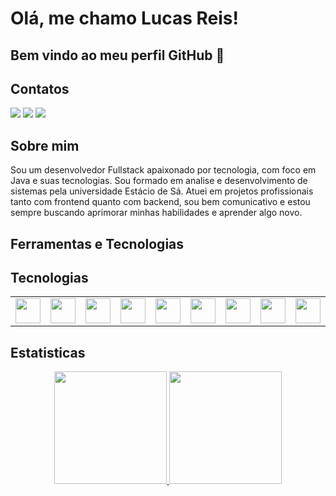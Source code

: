 # Olá, me chamo Lucas Reis! 
## Bem vindo ao meu perfil GitHub 👋

## Contatos

<div>
<a href="https://instagram.com/llusca1" target="_blank"><img loading="lazy" src="https://img.shields.io/badge/-Instagram-%23E4405F?style=for-the-badge&logo=instagram&logoColor=white" target="_blank"></a>
<a href = "mailto:contato@lreis091@gmail.com"><img loading="lazy" src="https://img.shields.io/badge/Gmail-D14836?style=for-the-badge&logo=gmail&logoColor=white" target="_blank"></a>
<a href="https://www.linkedin.com/in/llsreis" target="_blank"><img loading="lazy" src="https://img.shields.io/badge/-LinkedIn-%230077B5?style=for-the-badge&logo=linkedin&logoColor=white" target="_blank"></a>   
</div>

## Sobre mim

Sou um desenvolvedor Fullstack apaixonado por tecnologia, com foco em Java e suas tecnologias. Sou formado em analise e desenvolvimento de sistemas pela universidade Estácio de Sá. Atuei em projetos profissionais tanto com frontend quanto com backend, sou bem comunicativo e estou sempre buscando aprimorar minhas habilidades e aprender algo novo.
<!--
**LLReis/LLReis** is a ✨ _special_ ✨ repository because its `README.md` (this file) appears on your GitHub profile.

Here are some ideas to get you started:

- 🔭 I’m currently working on ...
- 🌱 I’m currently learning ...
- 👯 I’m looking to collaborate on ...
- 🤔 I’m looking for help with ...
- 💬 Ask me about ...
- 📫 How to reach me: ...
- 😄 Pronouns: ...
- ⚡ Fun fact: ...
-->
## Ferramentas e Tecnologias

## Tecnologias

<table>
  <tr>
    <td><img loading="lazy" src="https://cdn.jsdelivr.net/gh/devicons/devicon/icons/git/git-original.svg" width="40" height="40"/></td>
    <td><img loading="lazy" src="https://cdn.jsdelivr.net/gh/devicons/devicon@latest/icons/github/github-original.svg" width="40" height="40" /></td>
    <td><img loading="lazy" src="https://cdn.jsdelivr.net/gh/devicons/devicon@latest/icons/java/java-original-wordmark.svg" width="40" height="40" /></td>
    <td><img loading="lazy" src="https://cdn.jsdelivr.net/gh/devicons/devicon@latest/icons/javascript/javascript-original.svg" width="40" height="40" /></td>
    <td><img loading="lazy" src="https://cdn.jsdelivr.net/gh/devicons/devicon@latest/icons/typescript/typescript-original.svg" width="40" height="40" /></td>
    <td><img loading="lazy" src="https://cdn.jsdelivr.net/gh/devicons/devicon@latest/icons/spring/spring-original-wordmark.svg" width="40" height="40" /></td>
    <td><img loading="lazy" src="https://cdn.jsdelivr.net/gh/devicons/devicon@latest/icons/react/react-original.svg" width="40" height="40" /></td>
    <td><img loading="lazy" src="https://cdn.jsdelivr.net/gh/devicons/devicon@latest/icons/angular/angular-original.svg" width="40" height="40" /></td>
    <td><img loading="lazy" src="https://cdn.jsdelivr.net/gh/devicons/devicon@latest/icons/mysql/mysql-original.svg" width="40" height="40" /></td>
    <td><img loading="lazy" src="https://cdn.jsdelivr.net/gh/devicons/devicon@latest/icons/microsoftsqlserver/microsoftsqlserver-original-wordmark.svg" width="40" height="40" /></td>
    <td><img loading="lazy" src="https://cdn.jsdelivr.net/gh/devicons/devicon@latest/icons/intellij/intellij-original.svg" width="40" height="40" /></td>
    <td><img loading="lazy" src="https://cdn.jsdelivr.net/gh/devicons/devicon@latest/icons/androidstudio/androidstudio-original.svg" width="40" height="40" /></td>
  </tr>
</table>



## Estatisticas

<p align="center">
  <a href="https://github.com/LLReis">
    <img height="180em" src="https://github-readme-stats.vercel.app/api?username=LLReis&count_private=true&show_icons=true&theme=algolia&&include_all_commits=true"/>
    <img height="180em" src="https://github-readme-stats-eight-theta.vercel.app/api/top-langs/?username=LLReis&hide=html,css,javascript&layout=compact&langs_count=8&theme=algolia"/>
  </a>
</p>
